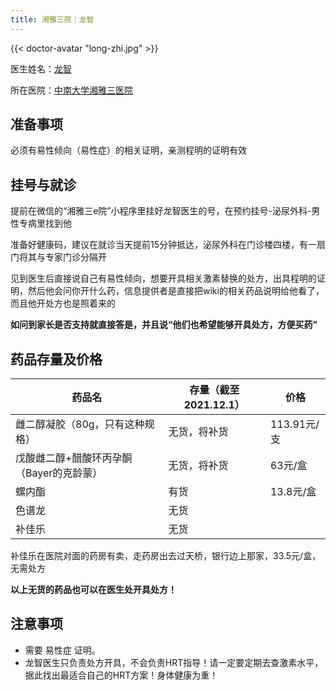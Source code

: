 ```yaml
---
title: 湘雅三院｜龙智
---
```


{{< doctor-avatar "long-zhi.jpg" >}}

医生姓名：[龙智](https://www.xy3yy.com/zjfc/mnwk2019/15765.html)

所在医院：[中南大学湘雅三医院](https://www.xy3yy.com/)

## 准备事项

必须有易性倾向（易性症）的相关证明，亲测程明的证明有效

## 挂号与就诊

提前在微信的“湘雅三e院”小程序里挂好龙智医生的号，在预约挂号-泌尿外科-男性专病里找到他

准备好健康码，建议在就诊当天提前15分钟抵达，泌尿外科在门诊楼四楼，有一扇门将其与专家门诊分隔开

见到医生后直接说自己有易性倾向，想要开具相关激素替换的处方，出具程明的证明，然后他会问你开什么药，信息提供者是直接把wiki的相关药品说明给他看了，而且他开处方也是照着来的

**如问到家长是否支持就直接答是，并且说“他们也希望能够开具处方，方便买药”**

## 药品存量及价格

| 药品名                              | 存量（截至2021.12.1） | 价格        |
| ---------------------------------- | ------------------- | ----       |
| 雌二醇凝胶（80g，只有这种规格）         | 无货，将补货          | 113.91元/支 |
| 戊酸雌二醇+醋酸环丙孕酮（Bayer的克龄蒙） | 无货，将补货          | 63元/盒     |
| 螺内酯                              | 有货                 | 13.8元/盒   |
| 色谱龙                              | 无货                 |            |
| 补佳乐                              | 无货                 |            |

补佳乐在医院对面的药房有卖，走药房出去过天桥，银行边上那家，33.5元/盒，无需处方

**以上无货的药品也可以在医生处开具处方！**

## 注意事项

- 需要 易性症 证明。
- 龙智医生只负责处方开具，不会负责HRT指导！请一定要定期去查激素水平，据此找出最适合自己的HRT方案！身体健康为重！
